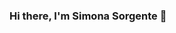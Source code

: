 ### Hi there, I'm Simona Sorgente 👋

<!--
**SimonaSorgente/SimonaSorgente** is a ✨ _special_ ✨ repository because its `README.md` (this file) appears on your GitHub profile.

How to reach me: https://www.linkedin.com/in/simona-sorgente-65006a207/

I'm currently attending the Artificial Intelligence curriculum (Computer Engineering master's degree) at the University of Salerno (UNISA).


Competences

During my studies i've learned to use:

Programming Languages
Java
Python
C
R

Frameworks
RASA
ROS
Spark
Hadoop
STM32CubeIDE

Versioning
GitHub

Database
SQL

Tools
PyCharm
NetBeans
Office Suite
Google Colab
Visual Studio Code
Rstudio
Matlab
